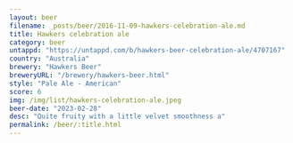 ```yaml
---
layout: beer
filename: _posts/beer/2016-11-09-hawkers-celebration-ale.md
title: Hawkers celebration ale
category: beer
untappd: "https://untappd.com/b/hawkers-beer-celebration-ale/4707167"
country: "Australia"
brewery: "Hawkers Beer"
breweryURL: "/brewery/hawkers-beer.html"
style: "Pale Ale - American"
score: 6
img: /img/list/hawkers-celebration-ale.jpeg
beer-date: "2023-02-28"
desc: "Quite fruity with a little velvet smoothness a"
permalink: /beer/:title.html
---
```

